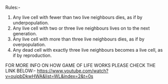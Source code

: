 Rules:-
1. Any live cell with fewer than two live neighbours dies, as if by underpopulation.
2. Any live cell with two or three live neighbours lives on to the next generation.
3. Any live cell with more than three live neighbours dies, as if by overpopulation.
4. Any dead cell with exactly three live neighbours becomes a live cell, as if by reproduction.


FOR MORE INFO ON HOW GAME OF LIFE WORKS PLEASE CHECK THE LINK BELOW:-
https://www.youtube.com/watch?v=ouipbDkwHWA&list=WL&index=2&t=0s
